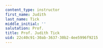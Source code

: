 ```yaml
---
content_type: instructor
first_name: Judith
last_name: Tick
middle_initial: ''
salutation: Prof.
title: Prof. Judith Tick
uid: 22c40c91-30ab-3637-30b2-4ee5996f9215
---
```

